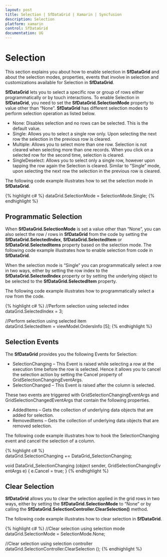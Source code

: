```yaml
---
layout: post
title: Selection | SfDataGrid | Xamarin | Syncfusion
description: Selection
platform: xamarin
control: SfDataGrid
documentation: UG
---
```


# Selection

This section explains you about how to enable selection in **SfDataGrid** and about the selection modes, properties, events that involve in selection and customizations available for Selection in **SfDataGrid**.

**SfDataGrid** lets you to select a specific row or group of rows either programmatically or by touch interactions. To enable Selection in **SfDataGrid**, you need to set the **SfDataGrid.SelectionMode** property to value other than “None”. **SfDataGrid** has different selection modes to perform selection operation as listed below.

* None: Disables selection and no rows can be selected. This is the default value.
* Single: Allows you to select a single row only. Upon selecting the next row the selection in the previous row is cleared.
* Multiple: Allows you to select more than one row. Selection is not cleared when selecting more than one records. When you click on a selected row for the second time, selection is cleared.
* SingleDeselect: Allows you to select only a single row, however upon tapping the row again the Selection is cleared. Similar to “Single” mode, upon selecting the next row the selection in the previous row is cleared.

The following code example illustrates how to set the selection mode in **SfDataGrid**.

{% highlight c# %}
dataGrid.SelectionMode = SelectionMode.Single; 
{% endhighlight %}

## Programmatic Selection

When **SfDataGrid.SelectionMode** is set a value other than “None”, you can also select the row / rows in **SfDataGrid** from the code by setting the **SfDataGrid.SelectedIndex**, **SfDataGrid.SelectedItem** or **SfDataGrid.SelectedItems** property based on the selection mode. The following code example illustrates how to enable selection from code in **SfDataGrid**.

When the selection mode is “Single” you can programmatically select a row in two ways, either by setting the row index to the **SfDataGrid.SelectedIndex** property or by setting the underlying object to be selected to the **SfDataGrid.SelectedItem** property. 

The following code example illustrates how to programmatically select a row from the code.

{% highlight c# %}
//Perform selection using selected index
dataGrid.SelectedIndex = 3;
 
//Perform selection using selected item
dataGrid.SelectedItem = viewModel.OrdersInfo [5];
{% endhighlight %}

## Selection Events

The **SfDataGrid** provides you the following Events for Selection:

* SelectionChanging – This Event is raised while selecting a row at the execution time before the row is selected. Hence it allows you to cancel the selection action by setting the Cancel property of GridSelectionChangingEventArgs.
* SelectionChanged – This Event is raised after the column is selected.

These two events are triggered with GridSelectionChangingEventArgs and GridSelectionChangedEventArgs that contain the following properties.

* AddedItems – Gets the collection of underlying data objects that are added for selection.
* RemovedItems – Gets the collection of underlying data objects that are removed selection.

The following code example illustrates how to hook the SelectionChanging event and cancel the selection of a column.

{% highlight c# %}
dataGrid.SelectionChanging += DataGrid_SelectionChanging;  

void DataGrid_SelectionChanging (object sender, GridSelectionChangingEventArgs e)
{
    e.Cancel = true;
}
{% endhighlight %}

## Clear Selection

**SfDataGrid** allows you to clear the selection applied in the grid rows in two ways, either by setting the **SfDataGrid.SelectionMode** to “None” or by calling the **SfDataGrid.SelectionController.ClearSelection()** method.

The following code example illustrates how to clear selection in **SfDataGrid**.

{% highlight c# %}
//Clear selection using selection mode
dataGrid.SelectionMode = SelectionMode.None;

//Clear selection using selection controller
dataGrid.SelectionController.ClearSelection (); 
{% endhighlight %}

